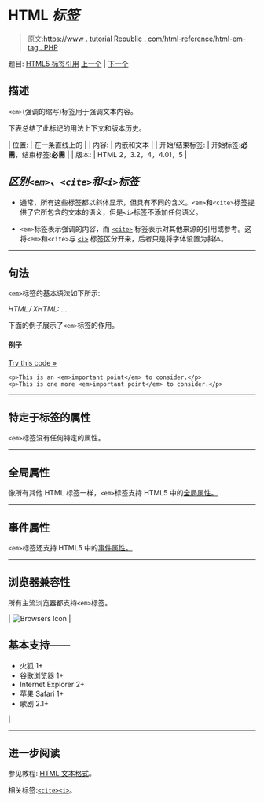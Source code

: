# HTML *标签*

> 原文:[https://www . tutorial Republic . com/html-reference/html-em-tag . PHP](https://www.tutorialrepublic.com/html-reference/html-em-tag.php)

题目: [HTML5 标签引用](html5-tags.php) [上一个](html-dt-tag.php) | [下一个](html5-embed-tag.php)

## 描述

`<em>`(强调的缩写)标签用于强调文本内容。

下表总结了此标记的用法上下文和版本历史。

| 位置: | 在一条直线上的 |
| 内容: | 内嵌和文本 |
| 开始/结束标签: | 开始标签:**必需**，结束标签:**必需** |
| 版本: | HTML 2，3.2，4，4.01，5 |

## *区别`<em>`、`<cite>`和`<i>`标签*

*   通常，所有这些标签都以斜体显示，但具有不同的含义。`<em>`和`<cite>`标签提供了它所包含的文本的语义，但是`<i>`标签不添加任何语义。

*   `<em>`标签表示强调的内容，而 [`<cite>`](html-cite-tag.php) 标签表示对其他来源的引用或参考。这将`<em>`和`<cite>`与 [`<i>`](html-i-tag.php) 标签区分开来，后者只是将字体设置为斜体。

* * *

## 句法

`<em>`标签的基本语法如下所示:

*HTML / XHTML:* <em> ... </em>

下面的例子展示了`<em>`标签的作用。

#### 例子

[Try this code »](../codelab.php?topic=html&file=em-tag "Try this code using online Editor")

```
<p>This is an <em>important point</em> to consider.</p>
<p>This is one more <em>important point</em> to consider.</p>
```

* * *

## 特定于标签的属性

`<em>`标签没有任何特定的属性。

* * *

## 全局属性

像所有其他 HTML 标签一样，`<em>`标签支持 HTML5 中的[全局属性。](html5-global-attributes.php)

* * *

## 事件属性

`<em>`标签还支持 HTML5 中的[事件属性。](html5-event-attributes.php)

* * *

## 浏览器兼容性

所有主流浏览器都支持`<em>`标签。

| ![Browsers Icon](../Images/e9331123c77668c1832e541c2fca1002.png) | 

## 基本支持——

*   火狐 1+
*   谷歌浏览器 1+
*   Internet Explorer 2+
*   苹果 Safari 1+
*   歌剧 2.1+

 |

* * *

## 进一步阅读

参见教程: [HTML 文本格式](../html-tutorial/html-text-formatting.php)。

相关标签:[`<cite>`](html-cite-tag.php)[`<i>`](html-i-tag.php)。
